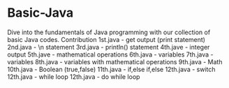 # Basic-Java
Dive into the fundamentals of Java programming with our collection of basic Java codes.
  Contribution 
    1st.java        -  get output (print statement)
    2nd.java        -  \n statement
    3rd.java        -  println() statement
    4th.jave        -  integer output
    5th.jave        -  mathematical operations
    6th.java        -  variables
    7th.java        -  variables
    8th.java        -  variables with mathematical operations
    9th.java        -  Math
    10th.java       -  Boolean (true,false)
    11th.java       -  if,else if,else
    12th.java       -  switch
    12th.java       -  while loop
    12th.java       -  do while loop
